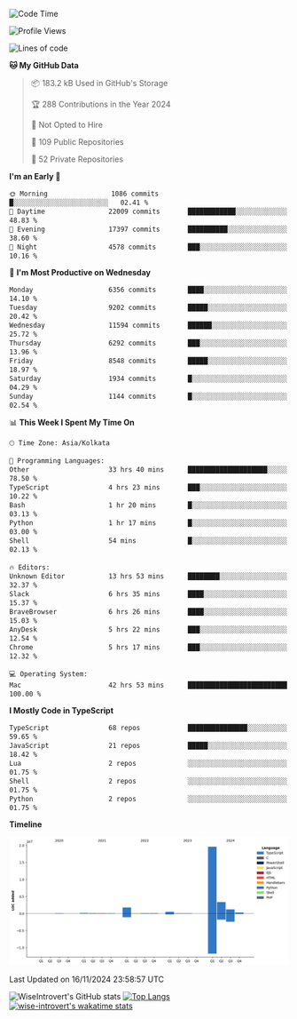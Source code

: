 <!--START_SECTION:waka-->
![Code Time](http://img.shields.io/badge/Code%20Time-1%2C856%20hrs%206%20mins-blue)

![Profile Views](http://img.shields.io/badge/Profile%20Views-2-blue)

![Lines of code](https://img.shields.io/badge/From%20Hello%20World%20I%27ve%20Written-27.3%20million%20lines%20of%20code-blue)

**🐱 My GitHub Data** 

> 📦 183.2 kB Used in GitHub's Storage 
 > 
> 🏆 288 Contributions in the Year 2024
 > 
> 🚫 Not Opted to Hire
 > 
> 📜 109 Public Repositories 
 > 
> 🔑 52 Private Repositories 
 > 
**I'm an Early 🐤** 

```text
🌞 Morning                1086 commits        █░░░░░░░░░░░░░░░░░░░░░░░░   02.41 % 
🌆 Daytime                22009 commits       ████████████░░░░░░░░░░░░░   48.83 % 
🌃 Evening                17397 commits       ██████████░░░░░░░░░░░░░░░   38.60 % 
🌙 Night                  4578 commits        ███░░░░░░░░░░░░░░░░░░░░░░   10.16 % 
```
📅 **I'm Most Productive on Wednesday** 

```text
Monday                   6356 commits        ████░░░░░░░░░░░░░░░░░░░░░   14.10 % 
Tuesday                  9202 commits        █████░░░░░░░░░░░░░░░░░░░░   20.42 % 
Wednesday                11594 commits       ██████░░░░░░░░░░░░░░░░░░░   25.72 % 
Thursday                 6292 commits        ███░░░░░░░░░░░░░░░░░░░░░░   13.96 % 
Friday                   8548 commits        █████░░░░░░░░░░░░░░░░░░░░   18.97 % 
Saturday                 1934 commits        █░░░░░░░░░░░░░░░░░░░░░░░░   04.29 % 
Sunday                   1144 commits        █░░░░░░░░░░░░░░░░░░░░░░░░   02.54 % 
```


📊 **This Week I Spent My Time On** 

```text
🕑︎ Time Zone: Asia/Kolkata

💬 Programming Languages: 
Other                    33 hrs 40 mins      ████████████████████░░░░░   78.50 % 
TypeScript               4 hrs 23 mins       ███░░░░░░░░░░░░░░░░░░░░░░   10.22 % 
Bash                     1 hr 20 mins        █░░░░░░░░░░░░░░░░░░░░░░░░   03.13 % 
Python                   1 hr 17 mins        █░░░░░░░░░░░░░░░░░░░░░░░░   03.00 % 
Shell                    54 mins             █░░░░░░░░░░░░░░░░░░░░░░░░   02.13 % 

🔥 Editors: 
Unknown Editor           13 hrs 53 mins      ████████░░░░░░░░░░░░░░░░░   32.37 % 
Slack                    6 hrs 35 mins       ████░░░░░░░░░░░░░░░░░░░░░   15.37 % 
BraveBrowser             6 hrs 26 mins       ████░░░░░░░░░░░░░░░░░░░░░   15.03 % 
AnyDesk                  5 hrs 22 mins       ███░░░░░░░░░░░░░░░░░░░░░░   12.54 % 
Chrome                   5 hrs 17 mins       ███░░░░░░░░░░░░░░░░░░░░░░   12.32 % 

💻 Operating System: 
Mac                      42 hrs 53 mins      █████████████████████████   100.00 % 
```

**I Mostly Code in TypeScript** 

```text
TypeScript               68 repos            ███████████████░░░░░░░░░░   59.65 % 
JavaScript               21 repos            █████░░░░░░░░░░░░░░░░░░░░   18.42 % 
Lua                      2 repos             ░░░░░░░░░░░░░░░░░░░░░░░░░   01.75 % 
Shell                    2 repos             ░░░░░░░░░░░░░░░░░░░░░░░░░   01.75 % 
Python                   2 repos             ░░░░░░░░░░░░░░░░░░░░░░░░░   01.75 % 
```



**Timeline**

![Lines of Code chart](https://raw.githubusercontent.com/wise-introvert/wise-introvert/master/assets/bar_graph.png)


 Last Updated on 16/11/2024 23:58:57 UTC
<!--END_SECTION:waka-->

![WiseIntrovert's GitHub stats](https://github-readme-stats.vercel.app/api?username=wise-introvert&count_private=true&show_icons=true)
[![Top Langs](https://github-readme-stats.vercel.app/api/top-langs/?username=wise-introvert&langs_count=10)](https://github.com/anuraghazra/github-readme-stats)
[![wise-introvert's wakatime stats](https://github-readme-stats.vercel.app/api/wakatime?username=wiseintrovert)](https://github.com/anuraghazra/github-readme-stats)
